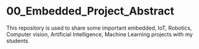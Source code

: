 # 00_Embedded_Project_Abstract
This repository is used to share some important embedded, IoT, Robotics, Computer vision, Artificial Intelligence, Machine Learning projects with my students
